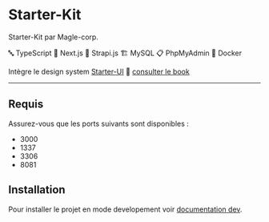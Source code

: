 # Starter-Kit

Starter-Kit par Magle-corp.

🔤 TypeScript  🚀 Next.js  🎩 Strapi.js  🏗 MySQL  📋 PhpMyAdmin  🐋 Docker  

Intègre le design system [Starter-UI](https://github.com/Magle-corp/Starter-UI) 🎉 [consulter le book](http://storybook.magle-staging.ovh)

___

## Requis

Assurez-vous que les ports suivants sont disponibles :
- 3000
- 1337
- 3306
- 8081

## Installation

Pour installer le projet en mode developement voir [documentation dev](/doc/README_DEV.md).
